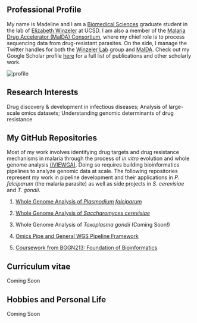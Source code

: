## Professional Profile

My name is Madeline and I am a [Biomedical Sciences](https://biomedsci.ucsd.edu) graduate student in the lab of [Elizabeth Winzeler](https://winzeler.ucsd.edu/) at UCSD. I am also a member of the [Malaria Drug Accelerator (MalDA) Consortium](https://winzeler.ucsd.edu/malda/), where my chief role is to process sequencing data from drug-resistant parasites. On the side, I manage the Twitter handles for both the [Winzeler Lab](https://twitter.com/WinzelerLabUCSD) group and [MalDA](https://twitter.com/MalariaTargetID). Check out my Google Scholar profile [here](https://scholar.google.com/citations?user=ZwSmvToAAAAJ&hl=en) for a full list of publications and other scholarly work. 

![profile](https://avatars1.githubusercontent.com/u/50251155?s=460&v=4)

## Research Interests
Drug discovery & development in infectious diseases; Analysis of large-scale omics datasets; Understanding genomic determinants of drug resistance


## My GitHub Repositories
Most of my work involves identifying drug targets and drug resistance mechanisms in malaria through the process of *in vitro* evolution and whole genome analysis [(IVIEWGA)](https://www.ncbi.nlm.nih.gov/pubmed/29451780#). Doing so requires building bioinformatics pipelines to analyze genomic data at scale. The following repositories represent my work in pipeline development and their applications in *P. falciparum* (the malaria parasite) as well as side projects in *S. cerevisiae* and *T. gondii*. 

1. [Whole Genome Analysis of *Plasmodium falciparum*](https://github.com/MadelineRLuth/p_falciparum_analyses)

2. [Whole Genome Analysis of *Saccharomyces cerevisiae*](https://github.com/MadelineRLuth/yeast_analyses)

3. Whole Genome Analysis of *Toxoplasma gondii* (Coming Soon!)

4. [Omics Pipe and General WGS Pipeline Framework](https://github.com/MadelineRLuth/Omics_Pipe)

5. [Coursework from BGGN213: Foundation of Bioinformatics](https://github.com/MadelineRLuth/bggn213)

## Curriculum vitae
Coming Soon

## Hobbies and Personal Life
Coming Soon



